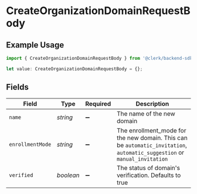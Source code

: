 # CreateOrganizationDomainRequestBody

## Example Usage

```typescript
import { CreateOrganizationDomainRequestBody } from '@clerk/backend-sdk/models/operations';

let value: CreateOrganizationDomainRequestBody = {};
```

## Fields

| Field            | Type      | Required           | Description                                                                                                               |
| ---------------- | --------- | ------------------ | ------------------------------------------------------------------------------------------------------------------------- |
| `name`           | _string_  | :heavy_minus_sign: | The name of the new domain                                                                                                |
| `enrollmentMode` | _string_  | :heavy_minus_sign: | The enrollment_mode for the new domain. This can be `automatic_invitation`, `automatic_suggestion` or `manual_invitation` |
| `verified`       | _boolean_ | :heavy_minus_sign: | The status of domain's verification. Defaults to true                                                                     |

